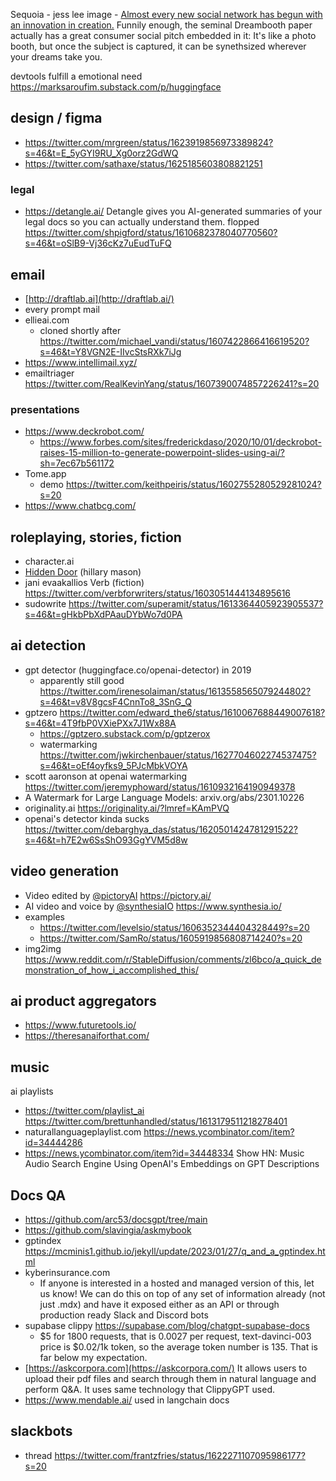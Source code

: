 
Sequoia - jess lee image - [Almost every new social network has begun with an innovation in creation.](https://twitter.com/jesskah/status/1615759018999545857/photo/1) Funnily enough, the seminal Dreambooth paper actually has a great consumer social pitch embedded in it: It's like a photo booth, but once the subject is captured, it can be synethsized wherever your dreams take you.

devtools fulfill a emotional need https://marksaroufim.substack.com/p/huggingface


## design / figma

- https://twitter.com/mrgreen/status/1623919856973389824?s=46&t=E_5yGYI9RU_Xg0orz2GdWQ
- https://twitter.com/sathaxe/status/1625185603808821251


### legal

-  https://detangle.ai/ Detangle gives you AI-generated summaries of your legal docs so you can actually understand them. flopped https://twitter.com/shpigford/status/1610682378040770560?s=46&t=oSlB9-Vj36cKz7uEudTuFQ


## email

- [http://draftlab.ai](http://draftlab.ai/)
- every prompt mail
- ellieai.com
	- cloned shortly after https://twitter.com/michael_vandi/status/1607422866416619520?s=46&t=Y8VGN2E-IIvcStsRXk7iJg
- https://www.intellimail.xyz/
- emailtriager https://twitter.com/RealKevinYang/status/1607390074857226241?s=20

### presentations

- https://www.deckrobot.com/
	- https://www.forbes.com/sites/frederickdaso/2020/10/01/deckrobot-raises-15-million-to-generate-powerpoint-slides-using-ai/?sh=7ec67b561172
- Tome.app
	- demo https://twitter.com/keithpeiris/status/1602755280529281024?s=20
- https://www.chatbcg.com/


## roleplaying, stories, fiction

- character.ai
- [Hidden Door](https://www.hiddendoor.co/) (hillary mason)
- jani evaakallios Verb (fiction) https://twitter.com/verbforwriters/status/1603051444134895616
- sudowrite https://twitter.com/superamit/status/1613364405923905537?s=46&t=gHkbPbXdPAauDYbWo7d0PA

## ai detection

- gpt detector (huggingface.co/openai-detector) in 2019
	- apparently still good https://twitter.com/irenesolaiman/status/1613558565079244802?s=46&t=v8V8gcsF4CnnTo8_3SnG_Q
- gptzero https://twitter.com/edward_the6/status/1610067688449007618?s=46&t=4T9fbP0VXiePXx7J1Wx88A
	- https://gptzero.substack.com/p/gptzerox
	- watermarking https://twitter.com/jwkirchenbauer/status/1627704602274537475?s=46&t=oEf4oyfks9_5PJcMbkVOYA
- scott aaronson at openai watermarking https://twitter.com/jeremyphoward/status/1610932164190949378
- A Watermark for Large Language Models: arxiv.org/abs/2301.10226
- originality.ai https://originality.ai/?lmref=KAmPVQ
- openai's detector kinda sucks https://twitter.com/debarghya_das/status/1620501424781291522?s=46&t=h7E2w6SsShO93GgYVM5d8w


## video generation


- Video edited by [@pictoryAI](https://twitter.com/pictoryai) https://pictory.ai/
- AI video and voice by [@synthesiaIO](https://twitter.com/synthesiaIO) https://www.synthesia.io/
- examples
	- https://twitter.com/levelsio/status/1606352344404328449?s=20
	- https://twitter.com/SamRo/status/1605919856808714240?s=20
- img2img https://www.reddit.com/r/StableDiffusion/comments/zl6bco/a_quick_demonstration_of_how_i_accomplished_this/

## ai product aggregators

- https://www.futuretools.io/
- https://theresanaiforthat.com/ 

## music

ai playlists
- https://twitter.com/playlist_ai https://twitter.com/brettunhandled/status/1613179511218278401
- naturallanguageplaylist.com https://news.ycombinator.com/item?id=34444286
- https://news.ycombinator.com/item?id=34448334 Show HN: Music Audio Search Engine Using OpenAI's Embeddings on GPT Descriptions



## Docs QA

- https://github.com/arc53/docsgpt/tree/main
- https://github.com/slavingia/askmybook
- gptindex https://mcminis1.github.io/jekyll/update/2023/01/27/q_and_a_gptindex.html
- kyberinsurance.com
	- If anyone is interested in a hosted and managed version of this, let us know! We can do this on top of any set of information already (not just .mdx) and have it exposed either as an API or through production ready Slack and Discord bots
- supabase clippy https://supabase.com/blog/chatgpt-supabase-docs
	- $5 for 1800 requests, that is 0.0027 per request, text-davinci-003 price is $0.02/1k token, so the average token number is 135. That is far below my expectation.
- [https://askcorpora.com](https://askcorpora.com/) It allows users to upload their pdf files and search through them in natural language and perform Q&A. It uses same technology that ClippyGPT used.
- https://www.mendable.ai/ used in langchain docs

## slackbots

- thread https://twitter.com/frantzfries/status/1622271107095986177?s=20